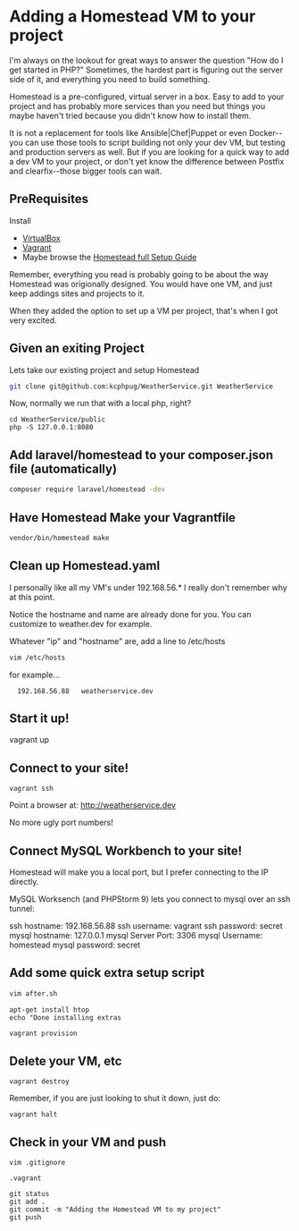# Adding a Homestead VM to your project
I'm always on the lookout for great ways to answer the question "How do I get started in PHP?"  Sometimes, the hardest part is figuring out the server side of it, and everything you need to build something.

Homestead is a pre-configured, virtual server in a box.  Easy to add to your project and has probably more services than you need but things you maybe haven't tried because you didn't know how to install them.

It is not a replacement for tools like Ansible|Chef|Puppet or even Docker--you can use those tools to script building not only your dev VM, but testing and production servers as well.  But if you are looking for a quick way to add a dev VM to your project, or don't yet know the difference between Postfix and clearfix--those bigger tools can wait.

## PreRequisites
Install
  * [VirtualBox]
  * [Vagrant]
  * Maybe browse the [Homestead full Setup Guide][Homestead]

Remember, everything you read is probably going to be about the way Homestead was origionally designed.  You would have one VM, and just keep addings sites and projects to it.  

When they added the option to set up a VM per project, that's when I got very excited.

## Given an exiting Project
Lets take our existing project and setup Homestead 

```bash
git clone git@github.com:kcphpug/WeatherService.git WeatherService
```

Now, normally we run that with a local php, right?
```
cd WeatherService/public
php -S 127.0.0.1:8080
```
## Add laravel/homestead to your composer.json file (automatically)

```bash
composer require laravel/homestead -dev
```

## Have Homestead Make your Vagrantfile

```bash
vendor/bin/homestead make
```

## Clean up Homestead.yaml
I personally like all my VM's under 192.168.56.*  I really don't remember why at this point. 

Notice the hostname and name are already done for you. You can customize to weather.dev for example.

Whatever "ip" and "hostname" are, add a line to /etc/hosts 

```bash
vim /etc/hosts
```
for example...
```
  192.168.56.88   weatherservice.dev
```

## Start it up!
vagrant up

## Connect to your site!
```
vagrant ssh
```
Point a browser at:
http://weatherservice.dev

No more ugly port numbers!

## Connect MySQL Workbench to your site!
Homestead will make you a local port, but I prefer connecting to the IP directly.

MySQL Worksench (and PHPStorm 9) lets you connect to mysql over an ssh tunnel:

  ssh hostname: 192.168.56.88
  ssh username: vagrant
  ssh password: secret
  mysql hostname: 127.0.0.1
  mysql Server Port: 3306
  mysql Username: homestead
  mysql password: secret


## Add some quick extra setup script
```bash
vim after.sh
```
```
apt-get install htop
echo "Done installing extras
```
```bash
vagrant provision
```
## Delete your VM, etc
```
vagrant destroy
```
Remember, if you are just looking to shut it down, just do:
```
vagrant halt
```

## Check in your VM and push
```
vim .gitignore
```
```
.vagrant
```  
```  
git status
git add .
git commit -m "Adding the Homestead VM to my project"
git push
```

[VirtualBox]: https://www.virtualbox.org/wiki/Downloads
[Vagrant]: http://www.vagrantup.com/downloads.html
[Homestead]: http://laravel.com/docs/5.1/homestead
